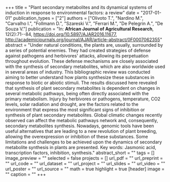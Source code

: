 +++
title = "Plant secondary metabolites and its dynamical systems of induction in response to environmental factors: a review"
date = "2017-01-01"
publication_types = ["2"]
authors = ["Olivoto T.", "Nardino M.", "Carvalho I.", "Follmann D.", "Szareski V.", "Ferrari M.", "De Pelegrin A.", "De Souza V."]
publication = "In: **African Journal of Agricultural Research**, 12(2):71--84, https://doi.org/10.5897/AJAR2016.11677, http://academicjournals.org/journal/AJAR/article-abstract/0F0007062355"
abstract = "Under natural conditions, the plants are, usually, surrounded by a series of potential enemies. They had created strategies of defense against pathogens and herbivores&#39; attacks, allowing its perpetuation throughout evolution. These defense mechanisms are closely associated with the synthesis of secondary metabolites, which are also worldwide used in several areas of industry. This bibliographic review was conducted aiming to better understand how plants synthesize these substances in response to biotic or abiotic stimuli. The results discussed here revealed that synthesis of plant secondary metabolites is dependent on changes in several metabolic pathways, being often directly associated with the primary metabolism. Injury by herbivores or pathogens, temperature, CO2 levels, solar radiation and drought, are the factors related to the environment that express the most significant signs of inhibition or synthesis of plant secondary metabolites. Global climatic changes recently observed can affect the metabolic pathways network and, consequently, secondary metabolites synthesis. Nowadays, genomic tools have been useful alternatives that are leading to a new revolution of plant breeding, allowing the overexpression or inhibition of these substances. Some limitations and challenges to be achieved upon the dynamics of secondary metabolite synthesis in plants are presented. Key words: Jasmonic acid, transcription factors, inhibition, synthesis."
abstract_short = ""
tags = []
image_preview = ""
selected = false
projects = []
url_pdf = ""
url_preprint = ""
url_code = ""
url_dataset = ""
url_project = ""
url_slides = ""
url_video = ""
url_poster = ""
url_source = ""
math = true
highlight = true
[header]
image = ""
caption = ""
+++
